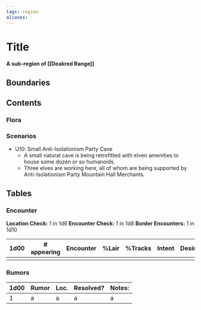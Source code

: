 ```yaml
---
tags: region
aliases:
---
```

# Title
#### A sub-region of [[Deakred Range]]
## Boundaries
## Contents
### Flora
### Scenarios
- U10: Small Anti-Isolationism Party Cave
	- A small natural cave is being retrofitted with elven amenities to house some dozen or so humanoids. 
	- Three elves are working here, all of whom are being supported by Anti-Isolationism Party Mountain Hall Merchants.
## Tables
### Encounter
**Location Check:** 1 in 1d6
**Encounter Check:** 1 in 1d8
**Border Encounters:** 1 in 1d10


| 1d00 | # appearing | Encounter | %Lair | %Tracks | Intent | Desire |
| ---- | ----------- | --------- | ----- | ------- | ------ | ------ |
|      |             |           |       |         |        |        |

### Rumors
| 1d00 | Rumor | Loc. | Resolved? | Notes: |
|------|-------|------|-----------|--------|
| 1    | a     | a    | a         | a      |